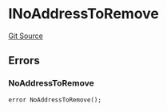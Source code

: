 # INoAddressToRemove
[Git Source](https://github.com/thrackle-io/forte-rules-engine/blob/82c852aae835019a12c3223cb7eabe7f59f19e1a/src/common/IErrors.sol)


## Errors
### NoAddressToRemove

```solidity
error NoAddressToRemove();
```


